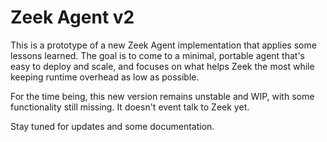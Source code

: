 # Zeek Agent v2

This is a prototype of a new Zeek Agent implementation that applies
some lessons learned. The goal is to come to a minimal, portable agent
that's easy to deploy and scale, and focuses on what helps Zeek the
most while keeping runtime overhead as low as possible.

For the time being, this new version remains unstable and WIP, with some
functionality still missing. It doesn't event talk to Zeek yet.

Stay tuned for updates and some documentation.
